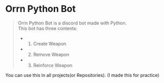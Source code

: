 # Orrn Python Bot
> Orrn Python Bot is a discord bot made with Python.  
> This bot has three contents:
> - 1. Create Weapon
> - 2. Remove Weapon
> - 3. Reinforce Weapon

You can use this in all projects(or Repositories).
(I made this for practice)
